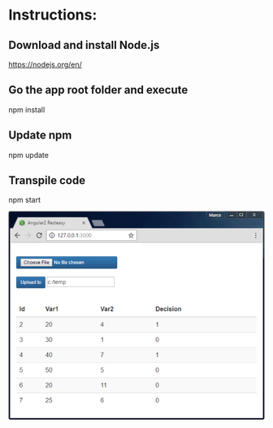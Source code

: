 # Instructions:

## Download and install Node.js
https://nodejs.org/en/

## Go the app root folder and execute
npm install

## Update npm
npm update

## Transpile code
npm start

![alt tag](https://github.com/saraivamarco/java-web-resteasy-ng/blob/master/lite-server.png)